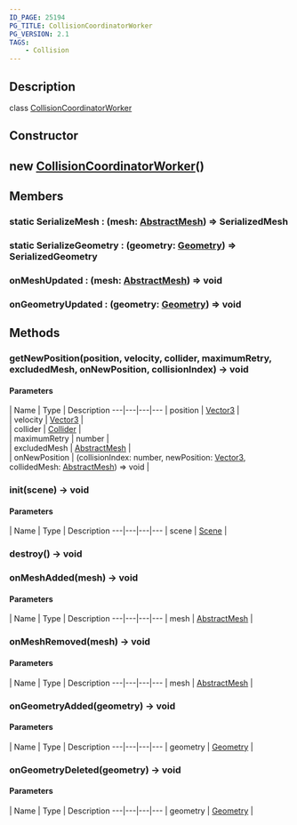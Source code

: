 ```yaml
---
ID_PAGE: 25194
PG_TITLE: CollisionCoordinatorWorker
PG_VERSION: 2.1
TAGS:
    - Collision
---
```

## Description

class [CollisionCoordinatorWorker](/classes/2.3/CollisionCoordinatorWorker)



## Constructor

## new [CollisionCoordinatorWorker](/classes/2.3/CollisionCoordinatorWorker)()


## Members

### static SerializeMesh : (mesh: [AbstractMesh](/classes/2.3/AbstractMesh)) =&gt; SerializedMesh



### static SerializeGeometry : (geometry: [Geometry](/classes/2.3/Geometry)) =&gt; SerializedGeometry



### onMeshUpdated : (mesh: [AbstractMesh](/classes/2.3/AbstractMesh)) =&gt; void



### onGeometryUpdated : (geometry: [Geometry](/classes/2.3/Geometry)) =&gt; void



## Methods

### getNewPosition(position, velocity, collider, maximumRetry, excludedMesh, onNewPosition, collisionIndex) &rarr; void



#### Parameters
 | Name | Type | Description
---|---|---|---
 | position | [Vector3](/classes/2.3/Vector3) |   
 | velocity | [Vector3](/classes/2.3/Vector3) |   
 | collider | [Collider](/classes/2.3/Collider) |   
 | maximumRetry | number |   
 | excludedMesh | [AbstractMesh](/classes/2.3/AbstractMesh) |   
 | onNewPosition | (collisionIndex: number, newPosition: [Vector3](/classes/2.3/Vector3), collidedMesh: [AbstractMesh](/classes/2.3/AbstractMesh)) =&gt; void |   
### init(scene) &rarr; void



#### Parameters
 | Name | Type | Description
---|---|---|---
 | scene | [Scene](/classes/2.3/Scene) |   

### destroy() &rarr; void


### onMeshAdded(mesh) &rarr; void



#### Parameters
 | Name | Type | Description
---|---|---|---
 | mesh | [AbstractMesh](/classes/2.3/AbstractMesh) |   

### onMeshRemoved(mesh) &rarr; void



#### Parameters
 | Name | Type | Description
---|---|---|---
 | mesh | [AbstractMesh](/classes/2.3/AbstractMesh) |   

### onGeometryAdded(geometry) &rarr; void



#### Parameters
 | Name | Type | Description
---|---|---|---
 | geometry | [Geometry](/classes/2.3/Geometry) |   

### onGeometryDeleted(geometry) &rarr; void



#### Parameters
 | Name | Type | Description
---|---|---|---
 | geometry | [Geometry](/classes/2.3/Geometry) |   

